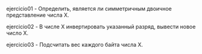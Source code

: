 ejercicio01 - Определить, является ли симметричным двоичное представление числа Х.

ejercicio02 - В числе Х инвертировать указанный разряд, вывести новое число Х.

ejercicio03 - Подсчитать вес каждого байта числа Х.
